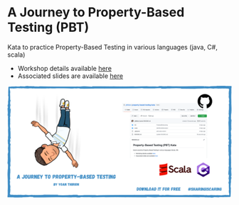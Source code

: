 # A Journey to Property-Based Testing (PBT)
Kata to practice Property-Based Testing in various languages (java, C#, scala)

* Workshop details available [here](https://yoan-thirion.gitbook.io/knowledge-base/software-craftsmanship/code-katas/improve-your-software-quality-with-property-based-testing/a-journey-to-property-based-testing)
* Associated slides are available [here](https://speakerdeck.com/thirion/a-journey-to-property-based-testing)

![A journey to PBT](journey-to-pbt.png)
